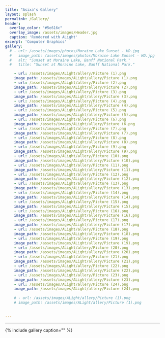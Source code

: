 ```yaml
---
title: "Asixa's Gallery"
layout: splash
permalink: /Gallery/
header:
  overlay_color: "#5e616c"
  overlay_image: /assets/images/Header.jpg
  caption: 'Rendered with ALight'
excerpt: 'Computer Graphics'
gallery:
  # - url: /assets/images/photos/Moraine Lake Sunset - HD.jpg
  #   image_path: /assets/images/photos/Moraine Lake Sunset - HD.jpg
  #   alt: "Sunset at Moraine Lake, Banff National Park."
  #   title: "Sunset at Moraine Lake, Banff National Park."

    - url: /assets/images/ALight/allery/Picture (1).png
    image_path: /assets/images/ALight/allery/Picture (1).png
    - url: /assets/images/ALight/allery/Picture (2).png
    image_path: /assets/images/ALight/allery/Picture (2).png
    - url: /assets/images/ALight/allery/Picture (3).png
    image_path: /assets/images/ALight/allery/Picture (3).png
    - url: /assets/images/ALight/allery/Picture (4).png
    image_path: /assets/images/ALight/allery/Picture (4).png
    - url: /assets/images/ALight/allery/Picture (5).png
    image_path: /assets/images/ALight/allery/Picture (5).png
    - url: /assets/images/ALight/allery/Picture (6).png
    image_path: /assets/images/ALight/allery/Picture (6.png
    - url: /assets/images/ALight/allery/Picture (7).png
    image_path: /assets/images/ALight/allery/Picture (7).png
    - url: /assets/images/ALight/allery/Picture (8).png
    image_path: /assets/images/ALight/allery/Picture (8).png
    - url: /assets/images/ALight/allery/Picture (9).png
    image_path: /assets/images/ALight/allery/Picture (9).png
    - url: /assets/images/ALight/allery/Picture (10).png
    image_path: /assets/images/ALight/allery/Picture (10).png
    - url: /assets/images/ALight/allery/Picture (11).png
    image_path: /assets/images/ALight/allery/Picture (11).png
    - url: /assets/images/ALight/allery/Picture (12).png
    image_path: /assets/images/ALight/allery/Picture (12).png
    - url: /assets/images/ALight/allery/Picture (13).png
    image_path: /assets/images/ALight/allery/Picture (13).png
    - url: /assets/images/ALight/allery/Picture (14).png
    image_path: /assets/images/ALight/allery/Picture (14).png
    - url: /assets/images/ALight/allery/Picture (15).png
    image_path: /assets/images/ALight/allery/Picture (15).png
    - url: /assets/images/ALight/allery/Picture (16).png
    image_path: /assets/images/ALight/allery/Picture (16).png
    - url: /assets/images/ALight/allery/Picture (17).png
    image_path: /assets/images/ALight/allery/Picture (17).png
    - url: /assets/images/ALight/allery/Picture (18).png
    image_path: /assets/images/ALight/allery/Picture (18).png
    - url: /assets/images/ALight/allery/Picture (19).png
    image_path: /assets/images/ALight/allery/Picture (19).png
    - url: /assets/images/ALight/allery/Picture (20).png
    image_path: /assets/images/ALight/allery/Picture (20).png
    - url: /assets/images/ALight/allery/Picture (21).png
    image_path: /assets/images/ALight/allery/Picture (21).png
    - url: /assets/images/ALight/allery/Picture (22).png
    image_path: /assets/images/ALight/allery/Picture (22).png
    - url: /assets/images/ALight/allery/Picture (23).png
    image_path: /assets/images/ALight/allery/Picture (23).png
    - url: /assets/images/ALight/allery/Picture (24).png
    image_path: /assets/images/ALight/allery/Picture (24).png
    
    # - url: /assets/images/ALight/allery/Picture (1).png
    # image_path: /assets/images/ALight/allery/Picture (1).png
    

---
```


---

{% include gallery caption="" %}